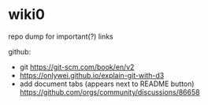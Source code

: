# wiki0
repo dump for important(?) links




github: 
- git https://git-scm.com/book/en/v2
- https://onlywei.github.io/explain-git-with-d3
- add document tabs (appears next to README button) https://github.com/orgs/community/discussions/86658
